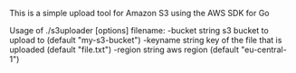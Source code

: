 This is a simple upload tool for Amazon S3 using the AWS SDK for Go

Usage of ./s3uploader [options] filename:
  -bucket string
        s3 bucket to upload to (default "my-s3-bucket")
  -keyname string
        key of the file that is uploaded (default "file.txt")
  -region string
        aws region (default "eu-central-1")
